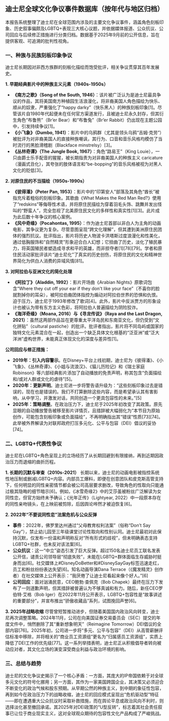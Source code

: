 ## 迪士尼全球文化争议事件数据库（按年代与地区归档）

本报告系统整理了迪士尼在全球范围内涉及的主要文化争议事件，涵盖角色刻板印象、历史叙事偏颇及LGBTQ+表现三大核心议题，并依据媒体报道、公众抗议、公司回应与后续修正措施进行分类归档。数据基于2025年9月前的公开信息，旨在提供客观、可追溯的批判性视角。

### 一、种族与民族刻板印象争议

迪士尼长期因对非西方族群的刻板化描绘而饱受批评，相关争议贯穿其百年发展史。

**1. 早期经典影片中的种族主义元素（1940s-1950s）**
*   **《南方之歌》（Song of the South, 1946）**：该片被广泛认为是迪士尼最具争议的作品，其将美国南方种植园生活浪漫化，将非裔美国人角色描绘为快乐、顺从的奴隶，严重强化了“happy darky”（快乐黑人）的种族刻板印象[1]。尽管该片自1980年代起便未在任何官方渠道发行，且被迪士尼永久封存，但其衍生角色“布鲁熊”（Br’er Bear）和“布鲁兔”（Br’er Rabbit）仍出现在主题公园中，引发持续争议[1]。
*   **《小飞象》（Dumbo, 1941）**：影片中的乌鸦群（尤其是领头乌鸦“吉姆·克劳”）被批评为对非裔美国人的直接种族嘲讽，其行为、口音和音乐风格均模仿了当时流行的黑脸滑稽剧（Blackface minstrelsy）[3]。
*   **《丛林奇谭》（The Jungle Book, 1967）**：角色“路易王”（King Louie），一只由爵士乐手配音的猩猩，被长期指责为对非裔美国人的种族主义 caricature（漫画式丑化），其夸张的肢体语言和“be-bopping”的音乐风格被视为对黑人文化的贬低[3]。

**2. 对原住民的不当描绘（1950s-1990s）**
*   **《彼得潘》（Peter Pan, 1953）**：影片中的“印第安人”部落及其角色“酋长”被指充斥着粗俗的刻板印象。其歌曲《What Makes the Red Man Red?》使用了“redskins”等侮辱性术语，并将原住民描绘为穿着羽毛头饰、跳舞并发出怪叫的“野蛮人”，完全忽视了北美原住民文化的多样性和真实性[1][3]。此片成为此后数十年争议的核心案例。
*   **《风中奇缘》（Pocahontas, 1995）**：作为迪士尼首部以非白人为主角的动画电影，其争议更为复杂。尽管意图呈现“跨文化理解”，但其遭到美洲原住民团体的强烈抗议。批评指出，影片将历史人物波卡洪塔斯过度浪漫化和性美化，通过低胸服饰和“自然精灵”形象迎合白人幻想；它扭曲了历史，淡化了殖民暴力，将英国殖民者塑造成寻求和平的英雄，而非掠夺者[1][78][79]。学者和原住民活动家批评该片“迪士尼化”了真实的历史创伤，将原住民的文化和精神世界简化为供白人消费的异域风情[81]。

**3. 对阿拉伯与亚洲文化的简化处理**
*   **《阿拉丁》（Aladdin, 1992）**：影片开场曲《Arabian Nights》原歌词包含“Where they cut off your ear if they don't like your face”（不喜你的脸就割掉你的耳朵），被阿拉伯裔团体指控为煽动对阿拉伯世界的恐惧和仇恨。迫于压力，迪士尼于1993年修改了歌词[4]。此外，影片中反派贾方的形象设计也被认为带有东方主义色彩，将阿拉伯人普遍描绘为阴险狡诈。
*   **《海洋奇缘》（Moana, 2016）与《寻龙传说》（Raya and the Last Dragon, 2021）**：虽然这两部作品旨在更尊重太平洋岛民和东南亚文化，但仍受到“文化拼贴”（cultural pastiche）的批评。批评者指出，影片将不同岛屿或国家的独特文化元素混合在一起，创造出一个缺乏具体文化根基的“泛亚洲”或“泛大洋洲”虚构世界，未能真正体现文化的深度与差异性[1]。

**公司回应与修正措施：**
*   **2019年：引入内容警示**。在Disney+平台上线初期，迪士尼为《彼得潘》、《小飞象》、《丛林奇谭》、《小姐与流浪汉》、《猫儿历险记》和《瑞士家庭 Robinson》等六部经典影片添加了自动播放的免责声明，称其包含“负面描绘和/或对人群或文化的虐待”[5]。
*   **2020年：更新声明**。迪士尼进一步将警告语升级为：“这些刻板印象过去是错误的，现在也是错误的。我们不打算删除这些内容，而是希望承认其有害影响，从中学习，并激发对话，共同创造一个更具包容性的未来。”[5]
*   **2025年：策略调整**。在政治压力下，迪士尼于2025年初改变了其政策。原先显眼的自动播放警告被移至影片详情页，且措辞被大幅弱化为“本节目为原始创作，可能包含刻板印象或负面描绘”，不再明确指出其“错误”性质[73][74]。此举被外界解读为对联邦政府打压多元化、公平与包容（DEI）倡议的妥协[74]。

### 二、LGBTQ+代表性争议

迪士尼在LGBTQ+角色呈现上的立场经历了从长期回避到有限接纳，再到近期因政治压力而退缩的曲折历程。

**1. 长期的沉默与审查（2010s-2021）**
长期以来，迪士尼的动画电影被指控系统性地压制或删减LGBTQ+内容。内部员工爆料，即便在创意团队和皮克斯高管支持下，任何明显的同性亲密情节都会被公司高层要求删改，导致角色的性取向只能通过极其隐晦的细节暗示[6]。例如，《冰雪奇缘2》中的艾莎虽被粉丝广泛解读为女同性恋，但官方始终未予确认；《光年正传》（Lightyear, 2022）中一段原本存在的同性亲吻镜头，在上映前被剪除，后因舆论哗然才被迫恢复[6]。

**2. 2022年“不要说同性恋”法案危机与公众反弹**
*   **事件**：2022年，佛罗里达州通过“父母教育权利法案”（俗称“Don’t Say Gay”），禁止幼儿园至三年级课堂讨论性取向和性别认同。迪士尼最初对此保持沉默，仅发布一份温和声明称反对“所有形式的歧视”，但未明确表态支持LGBTQ+社群，也未反对该法案[6]。
*   **公众抗议**：这一“中立”姿态引发了巨大反弹。超过150名迪士尼员工联名发表公开信，谴责公司领导层“彻底失败”，未能在LGBTQ+群体面临生存威胁时挺身而出[6]。社交媒体上#DisneyDoBetter和#DisneySayGay标签迅速走红，员工和粉丝纷纷表达失望[6]。知名动画导演Dana Terrace（《魔发精灵》创作者）在社交媒体上公开表示：“我厌倦了让迪士尼看起来像个好人。”[6]
*   **公司回应**：面对汹涌民意，CEO鲍勃·查佩克（Bob Chapek）最终在压力下发布了一则道歉声明，但其措辞被普遍认为不够真诚和有力。随后，新任CEO罗伯特·艾格（Bob Iger）在2022年11月公开表示，LGBTQ+包容性是“故事讲述的重要部分”，并宣布推出“骄傲收藏品”系列，试图挽回声誉[6]。

**3. 2025年战略收缩**
尽管曾短暂推动进步，但随着美国国内政治风向转变，迪士尼再次调整策略。2024年11月，公司在向美国证券交易委员会（SEC）提交的年度文件中，悄然删除了其“重新想象明天”（Reimagine Tomorrow）DEI倡议的全部内容[76]。2025年初，公司进一步将“多元、公平与包容”（DEI）从高管薪酬评估标准中移除，并将相关的“商业员工资源组”更名为“归属感员工资源组”，实质上降低了DEI工作的优先级[77]。这一系列举措表明，迪士尼正从积极倡导者转向被动应对者，其文化立场的演变深受商业利益与政治环境的影响。

### 三、总结与趋势

迪士尼的文化争议史揭示了一个核心矛盾：一方面，其庞大的IP帝国依赖于对全球多元文化的符号化挪用；另一方面，其作为一家美国跨国企业，其决策又必须迎合不断变化的政治气候和股东预期。从早期公然的种族主义，到中期的象征性包容，再到如今在政治压力下的战略收缩，迪士尼的回应模式呈现出“危机驱动型”特征——即在遭遇重大公众抗议时采取补救措施，而在舆论平息或政治风向不利时，则选择淡化甚至撤回承诺。其2025年对DEI政策的“U型反转”，标志着其社会责任叙事已让位于商业现实主义，这对全球观众期待的包容性文化产品构成了严峻挑战。